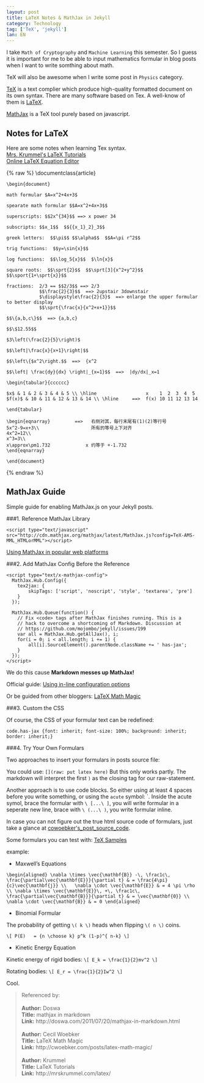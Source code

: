 ```yaml
---
layout: post
title: LaTeX Notes & MathJax in Jekyll
category: Technology
tag: ['TeX', 'jekyll']
lan: EN
---
```


I take `Math of Cryptography` and `Machine Learning` this semester. So I guess it is important for me to be able to input mathematics formular in blog posts when I want to write somthing about math. 

<!--preview-->

TeX will also be awesome when I write some post in `Physics` category.

[TeX](http://en.wikipedia.org/wiki/TeX) is a text complier which produce high-quality formatted document on its own syntax.
There are many software based on Tex. A well-know of them is [LaTeX](http://latex-project.org/intro.html). 

[MathJax](http://www.mathjax.org/) is a TeX tool purely based on javascript.


## Notes for LaTeX

Here are some notes when learning Tex syntax.<br/>
[Mrs. Krummel's LaTeX Tutorials](http://mrskrummel.com/latex/ "GIFTED &TALENTED MATHEMATICS")<br/>
[Online LaTeX Equation Editor](http://www.codecogs.com/latex/eqneditor.php)

{% raw %}
    \documentclass{article}

    \begin{document}

    math formular $A=x^2+4x+3$ 

    spearate math formular $$A=x^2+4x+3$$

    superscripts: $$2x^{34}$$ ==> x power 34

    subscripts: $$x_1$$  $${{x_1}_2}_3$$

    greek letters:  $$\pi$$ $$\alpha$$  $$A=\pi r^2$$

    trig functions:  $$y=\sin{x}$$  

    log functions:  $$\log_5{x}$$  $\ln{x}$

    square roots:  $$\sprt{2}$$  $$\sprt[3]{x^2+y^2}$$ $$\sport{1+\sprt{x}}$$

    fractions:  2/3 == $$2/3$$ ==> 2/3   
                $$\frac{2}{3}$$  ==> 2upstair 3downstair
                $\displaystyle\frac{2}{3}$  ==> enlarge the upper formular to better display
                $$\sprt{\frac{x}{x^2+x+1}}$$

    $$\{a,b,c\}$$  ==> {a,b,c}

    $$\$12.55$$

    $3\left(\frac{2}{5}\right)$

    $$\left|\frac{x}{x+1}\right|$$

    $$\left\{$x^2\right.$$  ==>  {x^2

    $$\left| \frac{dy}{dx} \right|_{x=1}$$  ==>  |dy/dx|_x=1

    \begin{tabular}{cccccc}

    $x$ & 1 & 2 & 3 & 4 & 5 \\ \hline                  x    1  2  3  4  5 
    $f(x)$ & 10 & 11 & 12 & 13 & 14 \\ \hline     ==>  f(x) 10 11 12 13 14

    \end{tabular}

    \begin{eqnarray}         ==>   右侧对其，每行末尾有(1)(2)等行号
    5x^2-9=x+3\\                   所有的等号上下对齐
    4x^2=12\\
    x^3=3\\
    x\approx\pm1.732             x 约等于 +-1.732
    \end{eqnarray}

    \end{document}
{% endraw %}


## MathJax Guide

Simple guide for enabling MathJax.js on your Jekyll posts.

###1. Reference MathJax Library

    <script type="text/javascript" src="http://cdn.mathjax.org/mathjax/latest/MathJax.js?config=TeX-AMS-MML_HTMLorMML"></script>

[Using MathJax in popular web platforms](http://docs.mathjax.org/en/latest/platforms/index.html#using-mathjax-in-a-theme-file)

###2. Add MathJax Config Before the Reference

    <script type="text/x-mathjax-config">
      MathJax.Hub.Config({
        tex2jax: {
            skipTags: ['script', 'noscript', 'style', 'textarea', 'pre']
        }
      });

      MathJax.Hub.Queue(function() {
        // Fix <code> tags after MathJax finishes running. This is a
        // hack to overcome a shortcoming of Markdown. Discussion at
        // https://github.com/mojombo/jekyll/issues/199
        var all = MathJax.Hub.getAllJax(), i;
        for(i = 0; i < all.length; i += 1) {
            all[i].SourceElement().parentNode.className += ' has-jax';
        }
      });
    </script>

We do this cause <strong>Markdown messes up MathJax!</strong>

Official guide: [Using in-line configuration options](http://docs.mathjax.org/en/v1.1-latest/configuration.html#config-files)

Or be guided from other bloggers: [LaTeX Math Magic][]

###3. Custom the CSS

Of course, the CSS of your formular text can be redefined:

    code.has-jax {font: inherit; font-size: 100%; background: inherit; border: inherit;}

###4. Try Your Own Formulars

Two approaches to insert your formulars in posts source file:

You could use: `[](raw: put latex here)` But this only works partly.
The markdown will interpret the first `)` as the closing tag for our raw-statement.

Another approach is to use code blocks. So either using at least 4 spaces before you write something, or using the `acute` symbol: \`. Inside the acute symol, brace the formular with `\ [...\ ]`, you will write formular in a seperate new line, brace with `\ (...\ )`, you write formular inline.

In case you can not figure out the true html source code of formulars, just take a glance at [cowoebker's_post_source_code](https://github.com/cwoebker/.com/blob/master/_posts/2011-10-27-latex-math-magic.markdown).

Some formulars you can test with: [TeX Samples](http://www.mathjax.org/demos/tex-samples/)

example:

- Maxwell’s Equations

`\begin{aligned}
\nabla \times \vec{\mathbf{B}} -\, \frac1c\, \frac{\partial\vec{\mathbf{E}}}{\partial t} & = \frac{4\pi}{c}\vec{\mathbf{j}} \\   \nabla \cdot \vec{\mathbf{E}} & = 4 \pi \rho \\
\nabla \times \vec{\mathbf{E}}\, +\, \frac1c\, \frac{\partial\vec{\mathbf{B}}}{\partial t} & = \vec{\mathbf{0}} \\
\nabla \cdot \vec{\mathbf{B}} & = 0 \end{aligned}`

- Binomial Formular

The probability of getting `\( k \)`  heads when flipping `\( n \)` coins.

`\[
P(E)   = {n \choose k} p^k (1-p)^{ n-k}
\]`

- Kinetic Energy Equation

Kinetic energy of rigid bodies: `\[ E_k = \frac{1}{2}mv^2 \]`

Rotating bodies: `\[ E_r = \frac{1}{2}Iw^2 \]`


Cool.



<blockquote>
Referenced by: <br/>
<br/>
<b>Author:</b> Doswa <br/>
<b>Title:</b>  mathjax in markdown <br/>
<b>Link:</b>   http://doswa.com/2011/07/20/mathjax-in-markdown.html <br/>
<br/>
<b>Author:</b> Cecil Woebker <br/>
<b>Title:</b>  LaTeX Math Magic<br/>
<b>Link:</b>   http://cwoebker.com/posts/latex-math-magic/<br/>

<br/>
<b>Author:</b> Krummel <br/>
<b>Title:</b>  LaTeX Tutorials<br/>
<b>Link:</b>   http://mrskrummel.com/latex/<br/>
</blockquote>


[LaTeX Math Magic]: http://cwoebker.com/posts/latex-math-magic/
